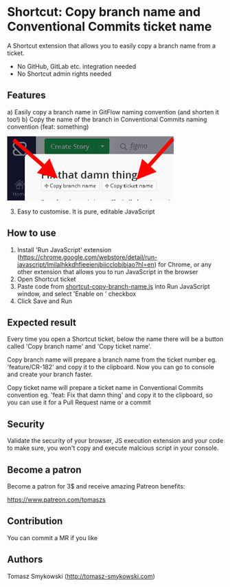 # Shortcut: Copy branch name and Conventional Commits ticket name

A Shortcut extension that allows you to easily copy a branch name from a ticket.

- No GitHub, GitLab etc. integration needed
- No Shortcut admin rights needed

## Features

a) Easily copy a branch name in GitFlow naming convention (and shorten it too!)
b) Copy the name of the branch in Conventional Commits naming convention (feat: something)

![](shortcut-copy-branch-name.png)

3. Easy to customise. It is pure, editable JavaScript

## How to use
1. Install 'Run JavaScript' extension (https://chrome.google.com/webstore/detail/run-javascript/lmilalhkkdhfieeienjbiicclobibjao?hl=en) for Chrome, or any other extension that allows you to run JavaScript in the browser
2. Open Shortcut ticket
3. Paste code from [shortcut-copy-branch-name.js](https://github.com/tomaszs/shortcut-copy-branch-name/blob/main/shortcut-copy-branch-name.js) into Run JavaScript window, and select 'Enable on <your website>' checkbox
4. Click Save and Run

## Expected result

Every time you open a Shortcut ticket, below the name there will be a button called 'Copy branch name' and 'Copy ticket name'.

Copy branch name will prepare a branch name from the ticket number eg. 'feature/CR-182' and copy it to the clipboard. Now you can go to console and create your branch faster.

Copy ticket name will prepare a ticket name in Conventional Commits convention eg. 'feat: Fix that damn thing' and copy it to the clipboard, so you can use it for a Pull Request name or a commit

## Security

Validate the security of your browser, JS execution extension and your code to make sure, you won't copy and execute malcious script in your console.

## Become a patron

Become a patron for 3$ and receive amazing Patreon benefits:

https://www.patreon.com/tomaszs

## Contribution

You can commit a MR if you like

## Authors

Tomasz Smykowski (http://tomasz-smykowski.com)
